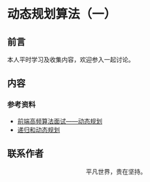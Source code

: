 # 动态规划算法（一）

## 前言

本人平时学习及收集内容，欢迎参入一起讨论。

## 内容

### 参考资料

- [前端高频算法面试——动态规划](https://mp.weixin.qq.com/s/po9s6cod7AGGqKsh5ufBjw)
- [递归和动态规划](https://mp.weixin.qq.com/s/GtnJYvvOoyeXH0h3tZZAkA)

## 联系作者

<div align="center">
    <p>
        平凡世界，贵在坚持。
    </p>
    <img :src="$withBase('/about/contact.png')" />
</div>
